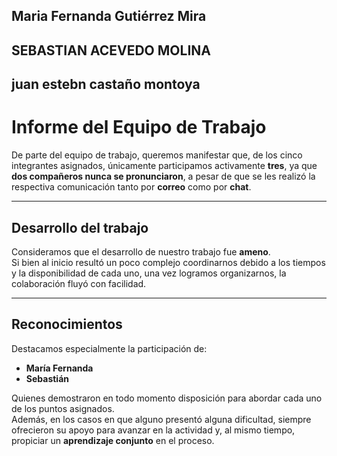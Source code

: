 ## Maria Fernanda Gutiérrez Mira
## SEBASTIAN ACEVEDO MOLINA
## juan estebn castaño montoya 

# Informe del Equipo de Trabajo

De parte del equipo de trabajo, queremos manifestar que, de los cinco integrantes asignados, únicamente participamos activamente **tres**, ya que **dos compañeros nunca se pronunciaron**, a pesar de que se les realizó la respectiva comunicación tanto por **correo** como por **chat**.

---

## Desarrollo del trabajo

Consideramos que el desarrollo de nuestro trabajo fue **ameno**.  
Si bien al inicio resultó un poco complejo coordinarnos debido a los tiempos y la disponibilidad de cada uno, una vez logramos organizarnos, la colaboración fluyó con facilidad.

---

## Reconocimientos

Destacamos especialmente la participación de:

- **María Fernanda**
- **Sebastián**

Quienes demostraron en todo momento disposición para abordar cada uno de los puntos asignados.  
Además, en los casos en que alguno presentó alguna dificultad, siempre ofrecieron su apoyo para avanzar en la actividad y, al mismo tiempo, propiciar un **aprendizaje conjunto** en el proceso.

